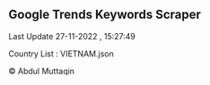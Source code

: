 

## Google Trends Keywords Scraper 
 
Last Update 27-11-2022 , 15:27:49

Country List :
VIETNAM.json



© Abdul Muttaqin 
